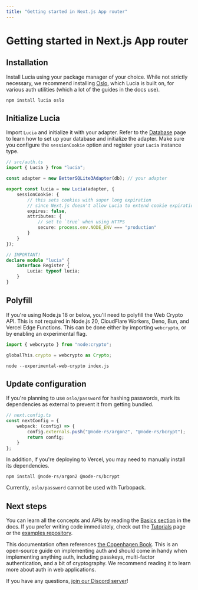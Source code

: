 ```yaml
---
title: "Getting started in Next.js App router"
---
```


# Getting started in Next.js App router

## Installation

Install Lucia using your package manager of your choice. While not strictly necessary, we recommend installing [Oslo](https://oslo.js.org), which Lucia is built on, for various auth utilities (which a lot of the guides in the docs use).

```
npm install lucia oslo
```

## Initialize Lucia

Import `Lucia` and initialize it with your adapter. Refer to the [Database](/database) page to learn how to set up your database and initialize the adapter. Make sure you configure the `sessionCookie` option and register your `Lucia` instance type.

```ts
// src/auth.ts
import { Lucia } from "lucia";

const adapter = new BetterSQLite3Adapter(db); // your adapter

export const lucia = new Lucia(adapter, {
	sessionCookie: {
		// this sets cookies with super long expiration
		// since Next.js doesn't allow Lucia to extend cookie expiration when rendering pages
		expires: false,
		attributes: {
			// set to `true` when using HTTPS
			secure: process.env.NODE_ENV === "production"
		}
	}
});

// IMPORTANT!
declare module "lucia" {
	interface Register {
		Lucia: typeof lucia;
	}
}
```

## Polyfill

If you're using Node.js 18 or below, you'll need to polyfill the Web Crypto API. This is not required in Node.js 20, CloudFlare Workers, Deno, Bun, and Vercel Edge Functions. This can be done either by importing `webcrypto`, or by enabling an experimental flag.

```ts
import { webcrypto } from "node:crypto";

globalThis.crypto = webcrypto as Crypto;
```

```
node --experimental-web-crypto index.js
```

## Update configuration

If you're planning to use `oslo/password` for hashing passwords, mark its dependencies as external to prevent it from getting bundled.

```ts
// next.config.ts
const nextConfig = {
	webpack: (config) => {
		config.externals.push("@node-rs/argon2", "@node-rs/bcrypt");
		return config;
	}
};
```

In addition, if you're deploying to Vercel, you may need to manually install its dependencies.

```
npm install @node-rs/argon2 @node-rs/bcrypt
```

Currently, `oslo/password` cannot be used with Turbopack.

## Next steps

You can learn all the concepts and APIs by reading the [Basics section](/basics/sessions) in the docs. If you prefer writing code immediately, check out the [Tutorials](/tutorials) page or the [examples repository](https://github.com/lucia-auth/examples/tree/main).

This documentation often references [the Copenhagen Book](https://thecopenhagenbook.com/mfa). This is an open-source guide on implementing auth and should come in handy when implementing anything auth, including passkeys, multi-factor authentication, and a bit of cryptography. We recommend reading it to learn more about auth in web applications.

If you have any questions, [join our Discord server](https://discord.com/invite/PwrK3kpVR3)!
